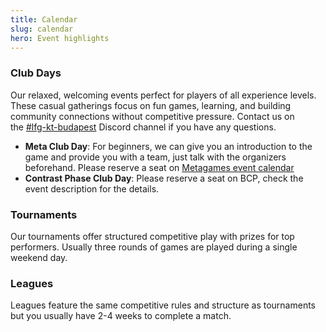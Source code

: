 ```yaml
---
title: Calendar
slug: calendar
hero: Event highlights
---
```

### Club Days

Our relaxed, welcoming events perfect for players of all experience levels. These casual gatherings focus on fun games, learning, and building community connections without competitive pressure. Contact us on the [\#lfg-kt-budapest](https://discord.com/channels/1025385427273789550/1025385745856344115) Discord channel if you have any questions.

- **Meta Club Day**: For beginners, we can give you an introduction to the game and provide you with a team, just talk with the organizers beforehand. Please reserve a seat on [Metagames event calendar](https://www.metagames.hu/versenynaptar)
- **Contrast Phase Club Day**: Please reserve a seat on BCP, check the event description for the details.

### Tournaments

Our tournaments offer structured competitive play with prizes for top performers. Usually three rounds of games are played during a single weekend day.

### Leagues

Leagues feature the same competitive rules and structure as tournaments but you usually have 2-4 weeks to complete a match.
